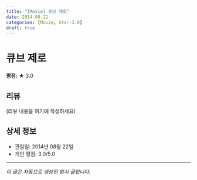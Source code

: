 ```yaml
---
title: "[Movie] 큐브 제로"
date: 2014-08-22
categories: [Movie, Star-3.0]
draft: true
---
```


# 큐브 제로

**평점:** ★ 3.0

## 리뷰

(리뷰 내용을 여기에 작성하세요)

## 상세 정보

- 관람일: 2014년 08월 22일
- 개인 평점: 3.0/5.0

---

*이 글은 자동으로 생성된 임시 글입니다.*
